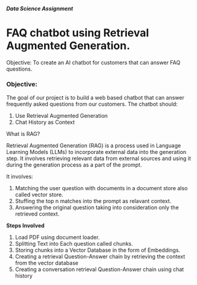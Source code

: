 ##### Data Science Assignment

# FAQ chatbot using Retrieval Augmented Generation.

Objective: To create an AI chatbot for customers that can answer FAQ questions.

### Objective:

The goal of our project is to build a web based chatbot that can answer frequently asked questions from our customers.
The chatbot should:

1. Use Retrieval Augmented Generation
2. Chat History as Context

What is RAG?

Retrieval Augmented Generation (RAG) is a process used in Language Learning Models (LLMs) to incorporate external data into the generation step. It involves retrieving relevant data from external sources and using it during the generation process as a part of the prompt.

It involves:

1. Matching the user question with documents in a document store also called vector store.
2. Stuffing the top n matches into the prompt as relavant context.
3. Answering the original question taking into consideration only the retrieved context.

**Steps Involved**

1. Load PDF using document loader.
2. Splitting Text into Each question called chunks.
3. Storing chunks into a Vector Database in the form of Embeddings.
4. Creating a retrieval Question-Answer chain by retrieving the context from the vector database
5. Creating a conversation retrieval Question-Answer chain using chat history
